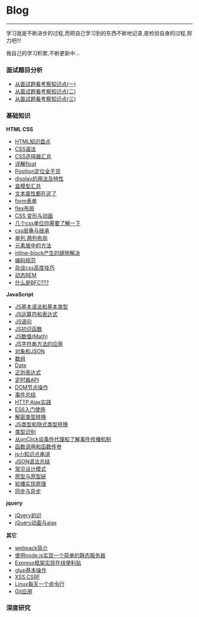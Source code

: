 # Blog
***
学习就是不断进步的过程,而把自己学习到的东西不断地记录,是检验自身的过程,努力吧!!!

我自己的学习积累,不断更新中...

### 面试题目分析
- [从面试题看考察知识点(一)](https://github.com/yym-yumeng123/Blog/issues/59)
- [从面试题看考察知识点(二)](https://github.com/yym-yumeng123/Blog/issues/60)
- [从面试题看考察知识点(三)](https://github.com/yym-yumeng123/Blog/issues/61)

### 基础知识


**HTML CSS**
- [HTML知识盘点](https://github.com/yym-yumeng123/Blog/issues/4)
- [CSS语法](https://github.com/yym-yumeng123/Blog/issues/5)
- [CSS选择器汇总](https://github.com/yym-yumeng123/Blog/issues/6)
- [详解float](https://github.com/yym-yumeng123/Blog/issues/9)
- [Position定位全干货 ](https://github.com/yym-yumeng123/Blog/issues/10)
- [display的用法及特性](https://github.com/yym-yumeng123/Blog/issues/13)
- [盒模型汇总](https://github.com/yym-yumeng123/Blog/issues/14)
- [文本属性都在这了](https://github.com/yym-yumeng123/Blog/issues/16)
- [form表单](https://github.com/yym-yumeng123/Blog/issues/17)
- [flex布局](https://github.com/yym-yumeng123/Blog/issues/44)
- [CSS 变形与动画](https://github.com/yym-yumeng123/Blog/issues/52)
- [几个css单位你需要了解一下](https://github.com/yym-yumeng123/Blog/issues/7)
- [css层叠与继承](https://github.com/yym-yumeng123/Blog//issues/8)
- [单列 两列布局](https://github.com/yym-yumeng123/Blog//issues/11)
- [元素居中的方法](https://github.com/yym-yumeng123/Blog/issues/12)
- [inline-block产生的缝隙解决](https://github.com/yym-yumeng123/Blog/issues/28)
- [编码规范](https://github.com/yym-yumeng123/Blog/issues/30)
- [杂谈css高度技巧](https://github.com/yym-yumeng123/Blog/issues/45)
- [动态REM](https://github.com/yym-yumeng123/Blog/issues/49)
- [什么是BFC???](https://github.com/yym-yumeng123/Blog/issues/53)


**JavaScript**
- [JS基本语法和基本类型](https://github.com/yym-yumeng123/Blog/issues/18)
- [JS运算符和表达式](https://github.com/yym-yumeng123/Blog/issues/19)
- [JS语句](https://github.com/yym-yumeng123/Blog/issues/20)
- [JS初识函数](https://github.com/yym-yumeng123/Blog/issues/22)
- [JS数值(Math)](https://github.com/yym-yumeng123/Blog/issues/25)
- [JS字符串方法的应用](https://github.com/yym-yumeng123/Blog/issues/26)
- [对象和JSON](https://github.com/yym-yumeng123/Blog/issues/27)
- [数组](https://github.com/yym-yumeng123/Blog/issues/29)
- [Date](https://github.com/yym-yumeng123/Blog/issues/31)
- [正则表达式](https://github.com/yym-yumeng123/Blog/issues/32)
- [定时器API](https://github.com/yym-yumeng123/Blog/issues/33)
- [DOM节点操作](https://github.com/yym-yumeng123/Blog/issues/34)
- [事件总结](https://github.com/yym-yumeng123/Blog/issues/39)
- [HTTP,Ajax实践](https://github.com/yym-yumeng123/Blog/issues/40)
- [ES6入门使用](https://github.com/yym-yumeng123/Blog/issues/47)
- [解密类型转换](https://github.com/yym-yumeng123/Blog/issues/21)
- [JS类型和隐式类型转换](https://github.com/yym-yumeng123/Blog/issues/23)
- [类型识别](https://github.com/yym-yumeng123/Blog/issues/24)
- [从onClick谈事件代理和了解事件传播机制](https://github.com/yym-yumeng123/Blog/issues/35)
- [函数调用和函数传参](https://github.com/yym-yumeng123/Blog/issues/36)
- [js小知识点串讲](https://github.com/yym-yumeng123/Blog/issues/43)
- [JSON语法总结](https://github.com/yym-yumeng123/Blog/issues/46)
- [常见设计模式](https://github.com/yym-yumeng123/Blog/issues/50)
- [原型与原型链](https://github.com/yym-yumeng123/Blog/issues/55)
- [轮播实现原理](https://github.com/yym-yumeng123/Blog/issues/42)
- [同步与异步](https://github.com/yym-yumeng123/Blog/issues/57)


**jquery**
- [jQyery初识](https://github.com/yym-yumeng123/Blog/issues/37)
- [jQuery动画与ajax](https://github.com/yym-yumeng123/Blog/issues/38)


**其它**
- [webpack简介](https://github.com/yym-yumeng123/Blog/issues/48)
- [使用node.js实现一个简单的静态服务器](https://github.com/yym-yumeng123/Blog/issues/41)
- [Express框架实现在线便利贴](https://github.com/yym-yumeng123/Blog/issues/51)
- [glup基本操作](https://github.com/yym-yumeng123/Blog/issues/54)
- [XSS CSRF](https://github.com/yym-yumeng123/Blog/issues/56)
- [Linux每天一个命令行](https://github.com/yym-yumeng123/Blog/issues/1)
- [Git应用](https://github.com/yym-yumeng123/Blog/issues/3)


### 深度研究
